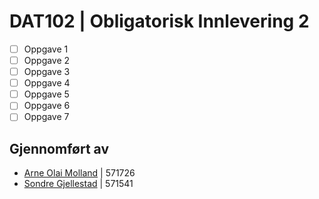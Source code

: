 # DAT102 | Obligatorisk Innlevering 2

- [ ] Oppgave 1
- [ ] Oppgave 2
- [ ] Oppgave 3
- [ ] Oppgave 4
- [ ] Oppgave 5
- [ ] Oppgave 6
- [ ] Oppgave 7

## Gjennomført av

* [Arne Olai Molland](http://github.com/arnemolland) | 571726
* [Sondre Gjellestad](http://github.com/sondregj) | 571541
